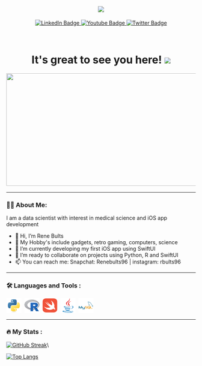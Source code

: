 <div id="header" align="center">
  <img src="https://media.giphy.com/media/IoP0PvbbSWGAM/giphy.gif" width="300"/>
</div>

<br /> 

<div id="badges" align="center">
  <a href="https://www.linkedin.com/in/rene-bults-7807bb153/">
    <img src="https://img.shields.io/badge/LinkedIn-blue?style=for-the-badge&logo=linkedin&logoColor=white" alt="LinkedIn Badge"/>
  </a>
  <a href="https://www.youtube.com/channel/UCuvMzX61Z2n1yXLSzL9h8RA">
    <img src="https://img.shields.io/badge/YouTube-red?style=for-the-badge&logo=youtube&logoColor=white" alt="Youtube Badge"/>
  </a>
  <a href="https://twitter.com/ReneBults">
    <img src="https://img.shields.io/badge/Twitter-blue?style=for-the-badge&logo=twitter&logoColor=white" alt="Twitter Badge"/>
  </a>
</div>

<br /> 

<div id="counter" align="center">
  <img src="https://komarev.com/ghpvc/?username=renebults1996&style=flat-square&color=blue" alt=""/>
</div>

<div id="hey" align="center">
  <h1>
    It's great to see you here!
    <img src="https://media.giphy.com/media/hvRJCLFzcasrR4ia7z/giphy.gif" width="30px"/>
  </h1>
</div>


<div align="center">
  <img src="https://media.giphy.com/media/dWesBcTLavkZuG35MI/giphy.gif" width="600" height="300"/>
</div>

---

### :man_technologist: About Me:

I am a data scientist with interest in medical science and iOS app development

- 👋 Hi, I’m Rene Bults
- 👀 My Hobby's include gadgets, retro gaming, computers, science
- 🌱 I’m currently developing my first iOS app using SwiftUI
- 💞️ I’m ready to collaborate on projects using Python, R and SwiftUI
- 📫 You can reach me: Snapchat: Renebults96 | instagram: rbults96

---

### :hammer_and_wrench: Languages and Tools :
<div>
  <img src="https://github.com/devicons/devicon/blob/master/icons/python/python-original.svg" title="Java" alt="Java" width="40" height="40"/>&nbsp;
  <img src="https://github.com/devicons/devicon/blob/master/icons/r/r-original.svg" title="Spring" alt="Spring" width="40" height="40"/>&nbsp;
  <img src="https://github.com/devicons/devicon/blob/master/icons/swift/swift-original.svg" title="React" alt="React" width="40" height="40"/>&nbsp;
  <img src="https://github.com/devicons/devicon/blob/master/icons/java/java-original.svg" title="Spring" alt="Spring" width="40" height="40"/>&nbsp;
  <img src="https://github.com/devicons/devicon/blob/master/icons/mysql/mysql-original-wordmark.svg" title="Spring" alt="Spring" width="40" height="40"/>&nbsp;
</div>

---

### :fire: My Stats :
[![GitHub Streak](http://github-readme-streak-stats.herokuapp.com?user=renebults1996&theme=dark&background=000000)](https://git.io/streak-stats)\



[![Top Langs](https://github-readme-stats.vercel.app/api/top-langs/?username=renebults1996&layout=compact&theme=vision-friendly-dark)](https://github.com/anuraghazra/github-readme-stats)
<!---
renebults1996/renebults1996 is a ✨ special ✨ repository because its `README.md` (this file) appears on your GitHub profile.
You can click the Preview link to take a look at your changes.
--->

